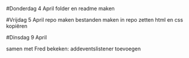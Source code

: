 #Donderdag 4 April
folder en readme maken

#Vrijdag 5 April
repo maken
bestanden maken
in repo zetten
html en css kopiëren

#Dinsdag 9 April

 <!-- the typed text needs to come in the div -->
samen met Fred bekeken: addeventslistener toevoegen